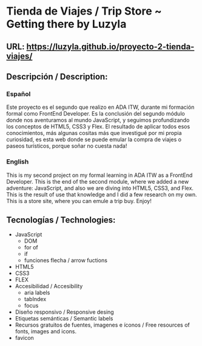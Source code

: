 # Tienda de Viajes / Trip Store ~ Getting there by Luzyla

## URL: https://luzyla.github.io/proyecto-2-tienda-viajes/

## Descripción / Description:
### Español
Este proyecto es el segundo que realizo en ADA ITW, durante mi formación formal como FrontEnd Developer. Es la conclusión del segundo módulo donde nos aventuramos al mundo JavaScript, y seguimos profundizando los conceptos de HTML5, CSS3 y Flex. El resultado de aplicar todos esos conocimientos, más algunas cositas más que investigué por mi propia curiosidad, es esta web donde se puede emular la compra de viajes o paseos turísticos, porque soñar no cuesta nada! 

### English
This is my second project on my formal learning in ADA ITW as a FrontEnd Developer. This is the end of the second module, where we added a new adventure: JavaScript, and also we are diving into HTML5, CSS3, and Flex. This is the result of use that knowledge and I did a few research on my own. This is a store site, where you can emule a trip buy.
Enjoy!

## Tecnologías / Technologies:
- JavaScript
    - DOM
    - for of
    - if
    - funciones flecha / arrow fuctions
- HTML5
- CSS3
- FLEX
- Accesibilidad / Accesibility
    - aria labels
    - tabIndex
    - focus
- Diseño responsivo / Responsive desing
- Etiquetas semánticas / Semantic labels
- Recursos gratuitos de fuentes, imagenes e íconos / Free resources of fonts, images and icons.
- favicon
